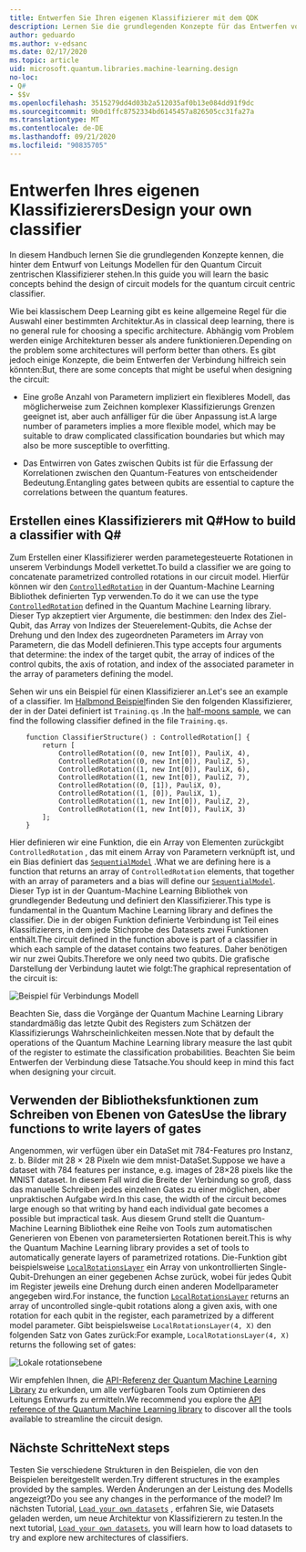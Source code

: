 ```yaml
---
title: Entwerfen Sie Ihren eigenen Klassifizierer mit dem QDK
description: Lernen Sie die grundlegenden Konzepte für das Entwerfen von Verbindungs Modellen für den Quantum Circuit zentrierten Klassifizierer kennen.
author: geduardo
ms.author: v-edsanc
ms.date: 02/17/2020
ms.topic: article
uid: microsoft.quantum.libraries.machine-learning.design
no-loc:
- Q#
- $$v
ms.openlocfilehash: 3515279dd4d03b2a512035af0b13e084dd91f9dc
ms.sourcegitcommit: 9b0d1ffc8752334bd6145457a826505cc31fa27a
ms.translationtype: MT
ms.contentlocale: de-DE
ms.lasthandoff: 09/21/2020
ms.locfileid: "90835705"
---
```

# <a name="design-your-own-classifier"></a><span data-ttu-id="8e275-103">Entwerfen Ihres eigenen Klassifizierers</span><span class="sxs-lookup"><span data-stu-id="8e275-103">Design your own classifier</span></span>

<span data-ttu-id="8e275-104">In diesem Handbuch lernen Sie die grundlegenden Konzepte kennen, die hinter dem Entwurf von Leitungs Modellen für den Quantum Circuit zentrischen Klassifizierer stehen.</span><span class="sxs-lookup"><span data-stu-id="8e275-104">In this guide you will learn the basic concepts behind the design of circuit models for the quantum circuit centric classifier.</span></span>

<span data-ttu-id="8e275-105">Wie bei klassischem Deep Learning gibt es keine allgemeine Regel für die Auswahl einer bestimmten Architektur.</span><span class="sxs-lookup"><span data-stu-id="8e275-105">As in classical deep learning, there is no general rule for choosing a specific architecture.</span></span> <span data-ttu-id="8e275-106">Abhängig vom Problem werden einige Architekturen besser als andere funktionieren.</span><span class="sxs-lookup"><span data-stu-id="8e275-106">Depending on the problem some architectures will perform better than others.</span></span> <span data-ttu-id="8e275-107">Es gibt jedoch einige Konzepte, die beim Entwerfen der Verbindung hilfreich sein könnten:</span><span class="sxs-lookup"><span data-stu-id="8e275-107">But, there are some concepts that might be useful when designing the circuit:</span></span>

- <span data-ttu-id="8e275-108">Eine große Anzahl von Parametern impliziert ein flexibleres Modell, das möglicherweise zum Zeichnen komplexer Klassifizierungs Grenzen geeignet ist, aber auch anfälliger für die über Anpassung ist.</span><span class="sxs-lookup"><span data-stu-id="8e275-108">A large number of parameters implies a more flexible model, which may be suitable to draw complicated classification boundaries but which may also be more susceptible to overfitting.</span></span>

- <span data-ttu-id="8e275-109">Das Entwirren von Gates zwischen Qubits ist für die Erfassung der Korrelationen zwischen den Quantum-Features von entscheidender Bedeutung.</span><span class="sxs-lookup"><span data-stu-id="8e275-109">Entangling gates between qubits are essential to capture the correlations between the quantum features.</span></span>

## <a name="how-to-build-a-classifier-with-q"></a><span data-ttu-id="8e275-110">Erstellen eines Klassifizierers mit Q\#</span><span class="sxs-lookup"><span data-stu-id="8e275-110">How to build a classifier with Q\#</span></span>

<span data-ttu-id="8e275-111">Zum Erstellen einer Klassifizierer werden parametegesteuerte Rotationen in unserem Verbindungs Modell verkettet.</span><span class="sxs-lookup"><span data-stu-id="8e275-111">To build a classifier we are going to concatenate parametrized controlled rotations in our circuit model.</span></span> <span data-ttu-id="8e275-112">Hierfür können wir den [`ControlledRotation`](xref:microsoft.quantum.machinelearning.controlledrotation) in der Quantum-Machine Learning Bibliothek definierten Typ verwenden.</span><span class="sxs-lookup"><span data-stu-id="8e275-112">To do it we can use the type [`ControlledRotation`](xref:microsoft.quantum.machinelearning.controlledrotation) defined in the Quantum Machine Learning library.</span></span> <span data-ttu-id="8e275-113">Dieser Typ akzeptiert vier Argumente, die bestimmen: den Index des Ziel-Qubit, das Array von Indizes der Steuerelement-Qubits, die Achse der Drehung und den Index des zugeordneten Parameters im Array von Parametern, die das Modell definieren.</span><span class="sxs-lookup"><span data-stu-id="8e275-113">This type accepts four arguments that determine: the index of the target qubit, the array of indices of the control qubits, the axis of rotation, and index of the associated parameter in the array of parameters defining the model.</span></span>

<span data-ttu-id="8e275-114">Sehen wir uns ein Beispiel für einen Klassifizierer an.</span><span class="sxs-lookup"><span data-stu-id="8e275-114">Let's see an example of a classifier.</span></span> <span data-ttu-id="8e275-115">Im [Halbmond Beispiel](https://github.com/microsoft/Quantum/tree/main/samples/machine-learning/half-moons)finden Sie den folgenden Klassifizierer, der in der Datei definiert ist `Training.qs` .</span><span class="sxs-lookup"><span data-stu-id="8e275-115">In the [half-moons sample](https://github.com/microsoft/Quantum/tree/main/samples/machine-learning/half-moons), we can find the following classifier defined in the file `Training.qs`.</span></span>

```qsharp
    function ClassifierStructure() : ControlledRotation[] {
        return [
            ControlledRotation((0, new Int[0]), PauliX, 4),
            ControlledRotation((0, new Int[0]), PauliZ, 5),
            ControlledRotation((1, new Int[0]), PauliX, 6),
            ControlledRotation((1, new Int[0]), PauliZ, 7),
            ControlledRotation((0, [1]), PauliX, 0),
            ControlledRotation((1, [0]), PauliX, 1),
            ControlledRotation((1, new Int[0]), PauliZ, 2),
            ControlledRotation((1, new Int[0]), PauliX, 3)
        ];
    }
 ```

<span data-ttu-id="8e275-116">Hier definieren wir eine Funktion, die ein Array von Elementen zurückgibt `ControlledRotation` , das mit einem Array von Parametern verknüpft ist, und ein Bias definiert das [`SequentialModel`](xref:microsoft.quantum.machinelearning.sequentialmodel) .</span><span class="sxs-lookup"><span data-stu-id="8e275-116">What we are defining here is a function that returns an array of `ControlledRotation` elements, that together with an array of parameters and a bias will define our [`SequentialModel`](xref:microsoft.quantum.machinelearning.sequentialmodel).</span></span> <span data-ttu-id="8e275-117">Dieser Typ ist in der Quantum-Machine Learning Bibliothek von grundlegender Bedeutung und definiert den Klassifizierer.</span><span class="sxs-lookup"><span data-stu-id="8e275-117">This type is fundamental in the Quantum Machine Learning library and defines the classifier.</span></span> <span data-ttu-id="8e275-118">Die in der obigen Funktion definierte Verbindung ist Teil eines Klassifizierers, in dem jede Stichprobe des Datasets zwei Funktionen enthält.</span><span class="sxs-lookup"><span data-stu-id="8e275-118">The circuit defined in the function above is part of a classifier in which each sample of the dataset contains two features.</span></span> <span data-ttu-id="8e275-119">Daher benötigen wir nur zwei Qubits.</span><span class="sxs-lookup"><span data-stu-id="8e275-119">Therefore we only need two qubits.</span></span> <span data-ttu-id="8e275-120">Die grafische Darstellung der Verbindung lautet wie folgt:</span><span class="sxs-lookup"><span data-stu-id="8e275-120">The graphical representation of the circuit is:</span></span>

 ![Beispiel für Verbindungs Modell](~/media/circuit_model_1.PNG)

<span data-ttu-id="8e275-122">Beachten Sie, dass die Vorgänge der Quantum Machine Learning Library standardmäßig das letzte Qubit des Registers zum Schätzen der Klassifizierungs Wahrscheinlichkeiten messen.</span><span class="sxs-lookup"><span data-stu-id="8e275-122">Note that by default the operations of the Quantum Machine Learning library measure the last qubit of the register to estimate the classification probabilities.</span></span> <span data-ttu-id="8e275-123">Beachten Sie beim Entwerfen der Verbindung diese Tatsache.</span><span class="sxs-lookup"><span data-stu-id="8e275-123">You should keep in mind this fact when designing your circuit.</span></span>

## <a name="use-the-library-functions-to-write-layers-of-gates"></a><span data-ttu-id="8e275-124">Verwenden der Bibliotheksfunktionen zum Schreiben von Ebenen von Gates</span><span class="sxs-lookup"><span data-stu-id="8e275-124">Use the library functions to write layers of gates</span></span>

<span data-ttu-id="8e275-125">Angenommen, wir verfügen über ein DataSet mit 784-Features pro Instanz, z. b. Bilder mit 28 × 28 Pixeln wie dem mnist-DataSet.</span><span class="sxs-lookup"><span data-stu-id="8e275-125">Suppose we have a dataset with 784 features per instance, e.g. images of 28×28 pixels like the MNIST dataset.</span></span> <span data-ttu-id="8e275-126">In diesem Fall wird die Breite der Verbindung so groß, dass das manuelle Schreiben jedes einzelnen Gates zu einer möglichen, aber unpraktischen Aufgabe wird.</span><span class="sxs-lookup"><span data-stu-id="8e275-126">In this case, the width of the circuit becomes large enough so that writing by hand each individual gate becomes a possible but impractical task.</span></span> <span data-ttu-id="8e275-127">Aus diesem Grund stellt die Quantum-Machine Learning Bibliothek eine Reihe von Tools zum automatischen Generieren von Ebenen von parametersierten Rotationen bereit.</span><span class="sxs-lookup"><span data-stu-id="8e275-127">This is why the Quantum Machine Learning library provides a set of tools to automatically generate layers of parametrized rotations.</span></span> <span data-ttu-id="8e275-128">Die-Funktion gibt beispielsweise [`LocalRotationsLayer`](xref:microsoft.quantum.machinelearning.localrotationslayer) ein Array von unkontrollierten Single-Qubit-Drehungen an einer gegebenen Achse zurück, wobei für jedes Qubit im Register jeweils eine Drehung durch einen anderen Modellparameter angegeben wird.</span><span class="sxs-lookup"><span data-stu-id="8e275-128">For instance, the function [`LocalRotationsLayer`](xref:microsoft.quantum.machinelearning.localrotationslayer) returns an array of uncontrolled single-qubit rotations along a given axis, with one rotation for each qubit in the register, each parametrized by a different model parameter.</span></span> <span data-ttu-id="8e275-129">Gibt beispielsweise `LocalRotationsLayer(4, X)` den folgenden Satz von Gates zurück:</span><span class="sxs-lookup"><span data-stu-id="8e275-129">For example, `LocalRotationsLayer(4, X)` returns the following set of gates:</span></span>

 ![Lokale rotationsebene](~/media/local_rotations_layer.PNG)

<span data-ttu-id="8e275-131">Wir empfehlen Ihnen, die [API-Referenz der Quantum Machine Learning Library](xref:microsoft.quantum.machinelearning) zu erkunden, um alle verfügbaren Tools zum Optimieren des Leitungs Entwurfs zu ermitteln.</span><span class="sxs-lookup"><span data-stu-id="8e275-131">We recommend you explore the [API reference of the Quantum Machine Learning library](xref:microsoft.quantum.machinelearning) to discover all the tools available to streamline the circuit design.</span></span>

## <a name="next-steps"></a><span data-ttu-id="8e275-132">Nächste Schritte</span><span class="sxs-lookup"><span data-stu-id="8e275-132">Next steps</span></span>

 <span data-ttu-id="8e275-133">Testen Sie verschiedene Strukturen in den Beispielen, die von den Beispielen bereitgestellt werden.</span><span class="sxs-lookup"><span data-stu-id="8e275-133">Try different structures in the examples provided by the samples.</span></span> <span data-ttu-id="8e275-134">Werden Änderungen an der Leistung des Modells angezeigt?</span><span class="sxs-lookup"><span data-stu-id="8e275-134">Do you see any changes in the performance of the model?</span></span> <span data-ttu-id="8e275-135">Im nächsten Tutorial, [`Load your own datasets`](xref:microsoft.quantum.libraries.machine-learning.load) , erfahren Sie, wie Datasets geladen werden, um neue Architektur von Klassifizierern zu testen.</span><span class="sxs-lookup"><span data-stu-id="8e275-135">In the next tutorial, [`Load your own datasets`](xref:microsoft.quantum.libraries.machine-learning.load), you will learn how to load datasets to try and explore new architectures of classifiers.</span></span>
